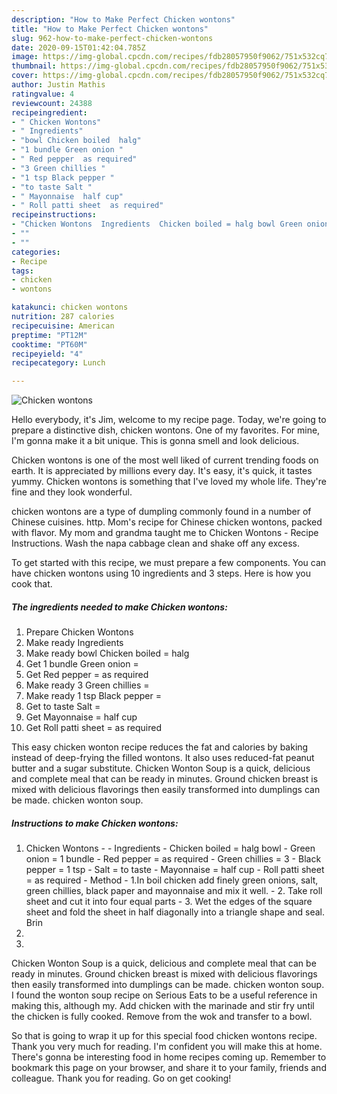 ```yaml
---
description: "How to Make Perfect Chicken wontons"
title: "How to Make Perfect Chicken wontons"
slug: 962-how-to-make-perfect-chicken-wontons
date: 2020-09-15T01:42:04.785Z
image: https://img-global.cpcdn.com/recipes/fdb28057950f9062/751x532cq70/chicken-wontons-recipe-main-photo.jpg
thumbnail: https://img-global.cpcdn.com/recipes/fdb28057950f9062/751x532cq70/chicken-wontons-recipe-main-photo.jpg
cover: https://img-global.cpcdn.com/recipes/fdb28057950f9062/751x532cq70/chicken-wontons-recipe-main-photo.jpg
author: Justin Mathis
ratingvalue: 4
reviewcount: 24388
recipeingredient:
- " Chicken Wontons"
- " Ingredients"
- "bowl Chicken boiled  halg"
- "1 bundle Green onion "
- " Red pepper  as required"
- "3 Green chillies "
- "1 tsp Black pepper "
- "to taste Salt "
- " Mayonnaise  half cup"
- " Roll patti sheet  as required"
recipeinstructions:
- "Chicken Wontons  Ingredients  Chicken boiled = halg bowl Green onion = 1 bundle Red pepper = as required  Green chillies = 3  Black pepper = 1 tsp Salt = to taste Mayonnaise = half cup Roll patti sheet = as required  Method  1.In boil chicken add finely green onions, salt, green chillies, black paper and mayonnaise and mix it well. 2. Take roll sheet and cut it into four equal parts  3. Wet the edges of the square sheet and fold the sheet in half diagonally into a triangle shape and seal. Brin"
- ""
- ""
categories:
- Recipe
tags:
- chicken
- wontons

katakunci: chicken wontons 
nutrition: 287 calories
recipecuisine: American
preptime: "PT12M"
cooktime: "PT60M"
recipeyield: "4"
recipecategory: Lunch

---
```



![Chicken wontons](https://img-global.cpcdn.com/recipes/fdb28057950f9062/751x532cq70/chicken-wontons-recipe-main-photo.jpg)

Hello everybody, it's Jim, welcome to my recipe page. Today, we're going to prepare a distinctive dish, chicken wontons. One of my favorites. For mine, I'm gonna make it a bit unique. This is gonna smell and look delicious.

Chicken wontons is one of the most well liked of current trending foods on earth. It is appreciated by millions every day. It's easy, it's quick, it tastes yummy. Chicken wontons is something that I've loved my whole life. They're fine and they look wonderful.

chicken wontons are a type of dumpling commonly found in a number of Chinese cuisines. http. Mom&#39;s recipe for Chinese chicken wontons, packed with flavor. My mom and grandma taught me to Chicken Wontons - Recipe Instructions. Wash the napa cabbage clean and shake off any excess.


To get started with this recipe, we must prepare a few components. You can have chicken wontons using 10 ingredients and 3 steps. Here is how you cook that.

<!--inarticleads1-->

##### The ingredients needed to make Chicken wontons:

1. Prepare  Chicken Wontons
1. Make ready  Ingredients
1. Make ready bowl Chicken boiled = halg
1. Get 1 bundle Green onion =
1. Get  Red pepper = as required
1. Make ready 3 Green chillies =
1. Make ready 1 tsp Black pepper =
1. Get to taste Salt =
1. Get  Mayonnaise = half cup
1. Get  Roll patti sheet = as required


This easy chicken wonton recipe reduces the fat and calories by baking instead of deep-frying the filled wontons. It also uses reduced-fat peanut butter and a sugar substitute. Chicken Wonton Soup is a quick, delicious and complete meal that can be ready in minutes. Ground chicken breast is mixed with delicious flavorings then easily transformed into dumplings can be made. chicken wonton soup. 

<!--inarticleads2-->

##### Instructions to make Chicken wontons:

1. Chicken Wontons -  - Ingredients  - Chicken boiled = halg bowl - Green onion = 1 bundle - Red pepper = as required  - Green chillies = 3  - Black pepper = 1 tsp - Salt = to taste - Mayonnaise = half cup - Roll patti sheet = as required  - Method  - 1.In boil chicken add finely green onions, salt, green chillies, black paper and mayonnaise and mix it well. - 2. Take roll sheet and cut it into four equal parts  - 3. Wet the edges of the square sheet and fold the sheet in half diagonally into a triangle shape and seal. Brin
1. 
1. 


Chicken Wonton Soup is a quick, delicious and complete meal that can be ready in minutes. Ground chicken breast is mixed with delicious flavorings then easily transformed into dumplings can be made. chicken wonton soup. I found the wonton soup recipe on Serious Eats to be a useful reference in making this, although my. Add chicken with the marinade and stir fry until the chicken is fully cooked. Remove from the wok and transfer to a bowl. 

So that is going to wrap it up for this special food chicken wontons recipe. Thank you very much for reading. I'm confident you will make this at home. There's gonna be interesting food in home recipes coming up. Remember to bookmark this page on your browser, and share it to your family, friends and colleague. Thank you for reading. Go on get cooking!
